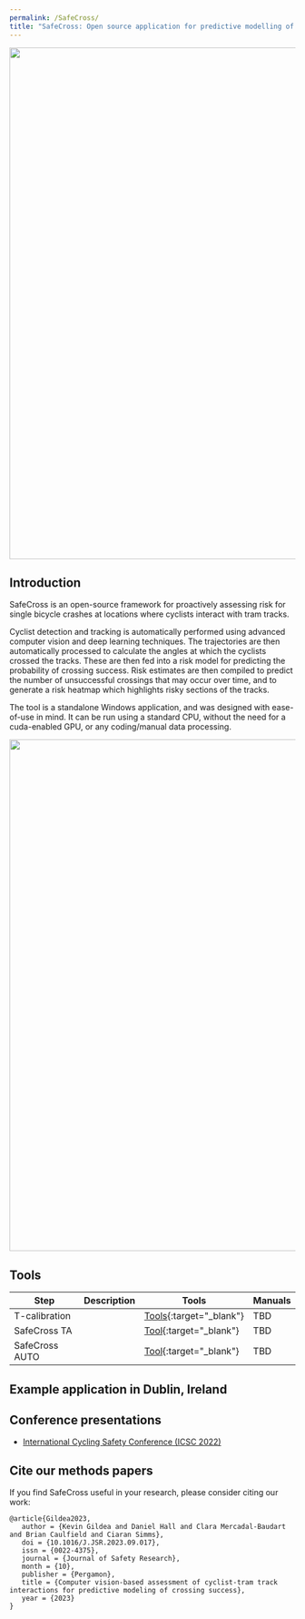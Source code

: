 ```yaml
---
permalink: /SafeCross/
title: "SafeCross: Open source application for predictive modelling of cyclist crossing success on tram tracks"
---
```


<p align="center">
  <img src="/assets/images/SafeCross/SafeCross_AUTO.gif" width="900">
</p>

## Introduction

SafeCross is an open-source framework for proactively assessing risk for single bicycle crashes at locations where cyclists interact with tram tracks. 

Cyclist detection and tracking is automatically performed using advanced computer vision and deep learning techniques. The trajectories are then automatically processed to calculate the angles at which the cyclists crossed the tracks. These are then fed into a risk model for predicting the probability of crossing success. Risk estimates are then compiled to predict the number of unsuccessful crossings that may occur over time, and to generate a risk heatmap which highlights risky sections of the tracks.

The tool is a standalone Windows application, and was designed with ease-of-use in mind. It can be run using a standard CPU, without the need for a cuda-enabled GPU, or any coding/manual data processing.


<p align="center">
  <img src="/assets/images/SafeCross/SafeCross_pipeline.png" width="900">
</p>

## Tools


| Step                  | Description                                                  | Tools                                     | Manuals                                  |
|-----------------------|--------------------------------------------------------------|-------------------------------------------|------------------------------------------|
| T-calibration               |                        | [Tools](){:target="_blank"} | TBD |
| SafeCross TA               |                        | [Tool](){:target="_blank"} | TBD |
| SafeCross AUTO             |                        | [Tool](){:target="_blank"} | TBD |



## Example application in Dublin, Ireland



## Conference presentations
- [International Cycling Safety Conference (ICSC 2022)](https://cyclingsafety.net/)

## Cite our methods papers
If you find SafeCross useful in your research, please consider citing our work:

```
@article{Gildea2023,
   author = {Kevin Gildea and Daniel Hall and Clara Mercadal-Baudart and Brian Caulfield and Ciaran Simms},
   doi = {10.1016/J.JSR.2023.09.017},
   issn = {0022-4375},
   journal = {Journal of Safety Research},
   month = {10},
   publisher = {Pergamon},
   title = {Computer vision-based assessment of cyclist-tram track interactions for predictive modeling of crossing success},
   year = {2023}
}

```

